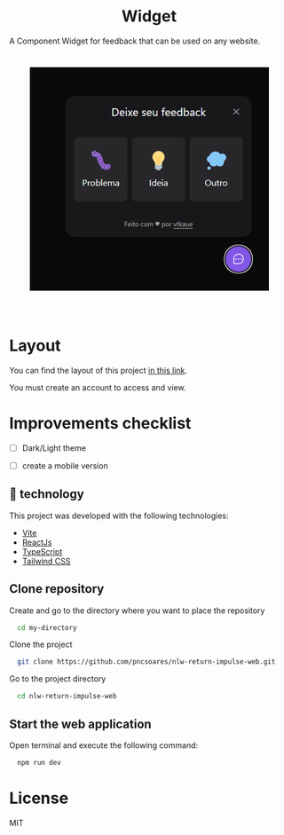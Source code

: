 

<h1 align="center">Widget</h1>

A Component Widget for feedback that can be used on any website.

<h1 align="center">
    <img alt="Widget" src="./.github/img/widget.png" />
</h1>

<br>

# Layout

You can find the layout of this project [in this link](https://www.figma.com/community/file/1102912516166573468).

You must create an account to access and view.

# Improvements checklist

- [ ] Dark/Light theme
- [ ] create a mobile version


## 🧪 technology

This project was developed with the following technologies:
- [Vite](https://vitejs.dev/)
- [ReactJs](https://reactjs.org)
- [TypeScript](https://www.typescriptlang.org/)
- [Tailwind CSS](https://tailwindcss.com/)

## Clone repository

Create and go to the directory where you want to place the repository

```bash
  cd my-directory
```

Clone the project

```bash
  git clone https://github.com/pncsoares/nlw-return-impulse-web.git
```

Go to the project directory

```bash
  cd nlw-return-impulse-web
```

## Start the web application

Open terminal and execute the following command:

```bash
  npm run dev
```

# License

MIT
